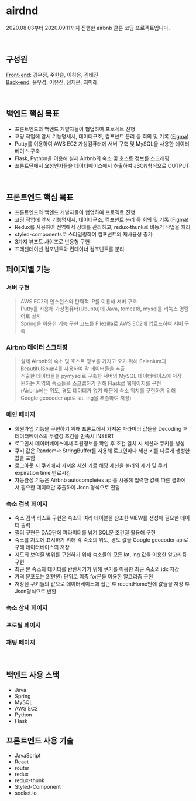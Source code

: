 # airdnd

2020.08.03부터 2020.09.11까지 진행한 airbnb 클론 코딩 프로젝트입니다. 

<br>

## 구성원

[Front-end](https://github.com/DEVengersAssemble/airdnd-frontend): 김우정, 주한슬, 이하은, 김태진  
[Back-end](https://github.com/DEVengersAssemble/airdnd-backend): 윤우성, 이유진, 정재은, 최미래

<br>

## 백엔드 핵심 목표

- 프론트엔드와 백엔드 개발자들이 협업하여 프로젝트 진행
- 코딩 작업에 앞서 기능명세서, 데이터구조, 컴포넌트 분리 등 회의 및 기록 ([Figma](https://www.figma.com/file/jRtiFrdpJW6ebdKB4ozmYS/Airbnb?node-id=3%3A92))
- Putty를 이용하여 AWS EC2 가상컴퓨터에 서버 구축 및 MySQL을 사용한 데이터베이스 구축
- Flask, Python을 이용해 실제 Airbnb의 숙소 및 호스트 정보를 스크래핑
- 프론트단에서 요청인자들을 데이터베이스에서 추출하여 JSON형식으로 OUTPUT

<br>

## 프론트엔드 핵심 목표

- 프론트엔드와 백엔드 개발자들이 협업하여 프로젝트 진행
- 코딩 작업에 앞서 기능명세서, 데이터구조, 컴포넌트 분리 등 회의 및 기록 ([Figma](https://www.figma.com/file/jRtiFrdpJW6ebdKB4ozmYS/Airbnb?node-id=3%3A92))
- Redux를 사용하여 전역에서 상태를 관리하고, redux-thunk로 비동기 작업을 처리
- styled-components로 스타일링하여 컴포넌트의 재사용성 증가
- 3가지 뷰포트 사이즈로 반응형 구현
- 프레젠테이션 컴포넌트와 컨테이너 컴포넌트를 분리

## 페이지별 기능
### 서버 구현

> AWS EC2의 인스턴스와 탄력적 IP를 이용해 서버 구축  
Putty를 사용해 가상컴퓨터(Ubuntu)에 Java, tomcat8, mysql를 리눅스 명령어로 설치  
Spring을 이용한 기능 구현 코드를 Filezilla로 AWS EC2에 업로드하여 서버 구축  

### Airbnb 데이터 스크래핑

> 실제 Airbnb의 숙소 및 호스트 정보를 가지고 오기 위해 Selenium과 BeautifulSoup4를 사용하여 각 데이터들을 추출  
추출한 데이터들을 pymysql로 구축한 서버의 MySQL 데이터베이스에 저장  
원하는 지역의 숙소들을 스크랩하기 위해 Flask로 웹페이지를 구현  
(Airbnb에는 위도, 경도 데이터가 없기 때문에 숙소 위치를 구현하기 위해 Google geocoder api로 lat, lng을 추출하여 저장)

### 메인 페이지

- 회원가입 기능을 구현하기 위해 프론트에서 가져온 파라미터 값들을 Decoding 후 데이터베이스의 무결성 조건을 만족시 INSERT
- 로그인시 데이터베이스에서 회원정보를 확인 후 조건 일치 시 세션과 쿠키를 생성
- 쿠키 값은 Random과 StringBuffer를 사용해 로그인마다 세션 키를 다르게 생성한 값을 포함
- 로그아웃 시 쿠키에서 가져온 세션 키로 해당 세션을 불러와 제거 및 쿠키 expiration time 만료시킴
- 자동완성 기능은 Airbnb autocompletes api를 사용해 입력한 값에 따른 결과에서 필요한 데이터만 추출하여 Json 형식으로 전달

### 숙소 검색 페이지

- 숙소 검색 리스트 구현은 숙소의 여러 테이블을 참조한 VIEW를 생성해 필요한 데이터 출력
- 필터 구현은 DAO단에 파라미터를 넘겨 SQL문 조건절 활용해 구현
- 숙소를 지도에 표시하기 위해 각 숙소의 위도, 경도 값을 Google geocoder api로 구해 데이터베이스의 저장
- 지도의 보여줄 범위를 구현하기 위해 숙소들의 모든 lat, lng 값을 이용한 알고리즘 구현
- 최근 본 숙소의 데이터를 반환시키기 위해 쿠키를 이용한 최근 숙소의 idx 저장
- 가격 분포도는 2(만원) 단위로 이중 for문을 이용한 알고리즘 구현
- 저장된 쿠키들의 값으로 데이터베이스에 접근 후 recentHome안에 값들을 저장 후 Json형식으로 반환

### 숙소 상세 페이지

### 프로필 페이지

### 채팅 페이지

<br>

## 백엔드 사용 스택

- Java
- Spring
- MySQL
- AWS EC2
- Python
- Flask

## 프론트엔드 사용 기술

- JavaScript
- React
- router
- redux
- redux-thunk
- Styled-Component
- socket.io
